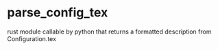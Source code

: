 # parse_config_tex
rust module callable by python that returns a formatted description from Configuration.tex
